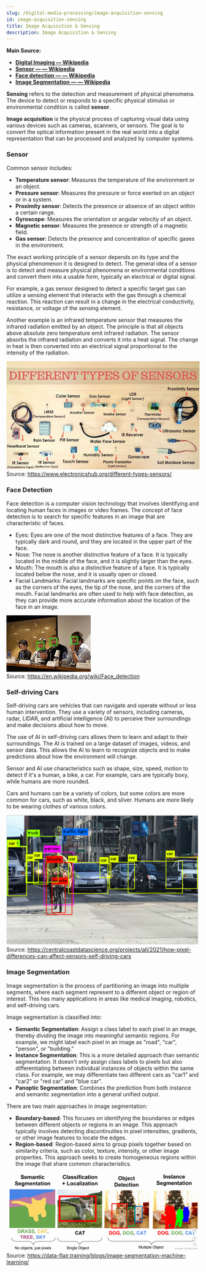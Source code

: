 ```yaml
---
slug: /digital-media-processing/image-acquisition-sensing
id: image-acquisition-sensing
title: Image Acquisition & Sensing
description: Image Acquisition & Sensing
---
```


**Main Source:**

- **[Digital Imaging — Wikipedia](https://en.wikipedia.org/wiki/Digital_imaging)**
- **[Sensor — — Wikipedia](https://en.wikipedia.org/wiki/Sensor)**
- **[Face detection — — Wikipedia](https://en.wikipedia.org/wiki/Face_detection)**
- **[Image Segmentation — — Wikipedia](https://en.wikipedia.org/wiki/Image_segmentation)**

**Sensing** refers to the detection and measurement of physical phenomena. The device to detect or responds to a specific physical stimulus or environmental condition is called **sensor**.

**Image acquisition** is the physical process of capturing visual data using various devices such as cameras, scanners, or sensors. The goal is to convert the optical information present in the real world into a digital representation that can be processed and analyzed by computer systems.

### Sensor

Common sensor includes:

- **Temperature sensor**: Measures the temperature of the environment or an object.
- **Pressure sensor**: Measures the pressure or force exerted on an object or in a system.
- **Proximity sensor**: Detects the presence or absence of an object within a certain range.
- **Gyroscope**: Measures the orientation or angular velocity of an object.
- **Magnetic sensor**: Measures the presence or strength of a magnetic field.
- **Gas sensor**: Detects the presence and concentration of specific gases in the environment.

The exact working principle of a sensor depends on its type and the physical phenomenon it is designed to detect. The general idea of a sensor is to detect and measure physical phenomena or environmental conditions and convert them into a usable form, typically an electrical or digital signal.

For example, a gas sensor designed to detect a specific target gas can utilize a sensing element that interacts with the gas through a chemical reaction. This reaction can result in a change in the electrical conductivity, resistance, or voltage of the sensing element.

Another example is an infrared temperature sensor that measures the infrared radiation emitted by an object. The principle is that all objects above absolute zero temperature emit infrared radiation. The sensor absorbs the infrared radiation and converts it into a heat signal. The change in heat is then converted into an electrical signal proportional to the intensity of the radiation.

![Image showing various type of sensor](./sensor.jpg)  
Source: https://www.electronicshub.org/different-types-sensors/

### Face Detection

Face detection is a computer vision technology that involves identifying and locating human faces in images or video frames. The concept of face detection is to search for specific features in an image that are characteristic of faces.

- Eyes: Eyes are one of the most distinctive features of a face. They are typically dark and round, and they are located in the upper part of the face.
- Nose: The nose is another distinctive feature of a face. It is typically located in the middle of the face, and it is slightly larger than the eyes.
- Mouth: The mouth is also a distinctive feature of a face. It is typically located below the nose, and it is usually open or closed.
- Facial Landmarks: Facial landmarks are specific points on the face, such as the corners of the eyes, the tip of the nose, and the corners of the mouth. Facial landmarks are often used to help with face detection, as they can provide more accurate information about the location of the face in an image.

![A human face is detected and marked in green square](./face-detection.jpg)  
Source: https://en.wikipedia.org/wiki/Face_detection

### Self-driving Cars

Self-driving cars are vehicles that can navigate and operate without or less human intervention. They use a variety of sensors, including cameras, radar, LIDAR, and artificial intelligence (AI) to perceive their surroundings and make decisions about how to move.

The use of AI in self-driving cars allows them to learn and adapt to their surroundings. The AI is trained on a large dataset of images, videos, and sensor data. This allows the AI to learn to recognize objects and to make predictions about how the environment will change.

Sensor and AI use characteristics such as shape, size, speed, motion to detect if it's a human, a bike, a car. For example, cars are typically boxy, while humans are more rounded.

Cars and humans can be a variety of colors, but some colors are more common for cars, such as white, black, and silver. Humans are more likely to be wearing clothes of various colors.

![A self-driving cars identified car, bicycle, truck, and traffic light](./self-driving-cars.png)  
Source: https://centralcoastdatascience.org/projects/all/2021/how-pixel-differences-can-affect-sensors-self-driving-cars

### Image Segmentation

Image segmentation is the process of partitioning an image into multiple segments, where each segment represent to a different object or region of interest. This has many applications in areas like medical imaging, robotics, and self-driving cars.

Image segmentation is classified into:

- **Semantic Segmentation**: Assign a class label to each pixel in an image, thereby dividing the image into meaningful semantic regions. For example, we might label each pixel in an image as "road", "car", "person", or "building."
- **Instance Segmentation**: This is a more detailed approach than semantic segmentation. It doesn't only assign class labels to pixels but also differentiating between individual instances of objects within the same class. For example, we may differentiate two different cars as "car1" and "car2" or "red car" and "blue car".
- **Panoptic Segmentation**: Combines the prediction from both instance and semantic segmentation into a general unified output.

There are two main approaches in image segmentation:

- **Boundary-based**: This focuses on identifying the boundaries or edges between different objects or regions in an image. This approach typically involves detecting discontinuities in pixel intensities, gradients, or other image features to locate the edges.
- **Region-based**: Region-based aims to group pixels together based on similarity criteria, such as color, texture, intensity, or other image properties. This approach seeks to create homogeneous regions within the image that share common characteristics.

![Grass, cat, tree, and sky is segmented into four distinct region](./image-segmentation.png)  
Source: https://data-flair.training/blogs/image-segmentation-machine-learning/
